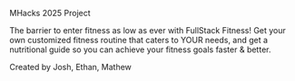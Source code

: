 MHacks 2025 Project

The barrier to enter fitness as low as ever with FullStack Fitness!
Get your own customized fitness routine that caters to YOUR needs, 
and get a nutritional guide so you can achieve your fitness goals faster & better.

Created by Josh, Ethan, Mathew